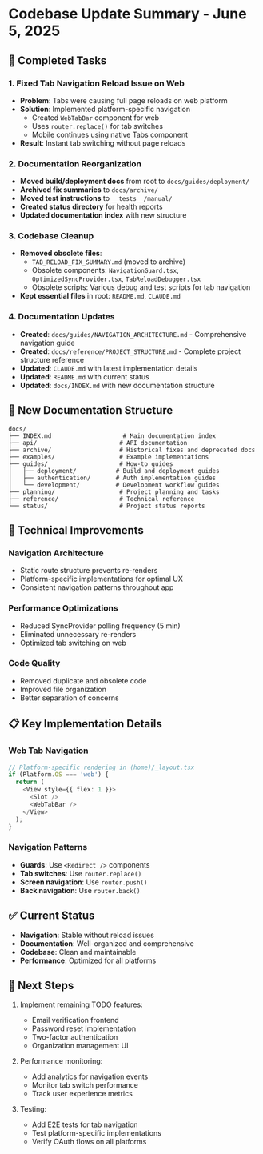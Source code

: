 # Codebase Update Summary - June 5, 2025

## 🎯 Completed Tasks

### 1. Fixed Tab Navigation Reload Issue on Web
- **Problem**: Tabs were causing full page reloads on web platform
- **Solution**: Implemented platform-specific navigation
  - Created `WebTabBar` component for web
  - Uses `router.replace()` for tab switches
  - Mobile continues using native Tabs component
- **Result**: Instant tab switching without page reloads

### 2. Documentation Reorganization
- **Moved build/deployment docs** from root to `docs/guides/deployment/`
- **Archived fix summaries** to `docs/archive/`
- **Moved test instructions** to `__tests__/manual/`
- **Created status directory** for health reports
- **Updated documentation index** with new structure

### 3. Codebase Cleanup
- **Removed obsolete files**:
  - `TAB_RELOAD_FIX_SUMMARY.md` (moved to archive)
  - Obsolete components: `NavigationGuard.tsx`, `OptimizedSyncProvider.tsx`, `TabReloadDebugger.tsx`
  - Obsolete scripts: Various debug and test scripts for tab navigation
- **Kept essential files** in root: `README.md`, `CLAUDE.md`

### 4. Documentation Updates
- **Created**: `docs/guides/NAVIGATION_ARCHITECTURE.md` - Comprehensive navigation guide
- **Created**: `docs/reference/PROJECT_STRUCTURE.md` - Complete project structure reference
- **Updated**: `CLAUDE.md` with latest implementation details
- **Updated**: `README.md` with current status
- **Updated**: `docs/INDEX.md` with new documentation structure

## 📁 New Documentation Structure

```
docs/
├── INDEX.md                    # Main documentation index
├── api/                       # API documentation
├── archive/                   # Historical fixes and deprecated docs
├── examples/                  # Example implementations
├── guides/                    # How-to guides
│   ├── deployment/           # Build and deployment guides
│   ├── authentication/       # Auth implementation guides
│   └── development/          # Development workflow guides
├── planning/                  # Project planning and tasks
├── reference/                 # Technical reference
└── status/                    # Project status reports
```

## 🔧 Technical Improvements

### Navigation Architecture
- Static route structure prevents re-renders
- Platform-specific implementations for optimal UX
- Consistent navigation patterns throughout app

### Performance Optimizations
- Reduced SyncProvider polling frequency (5 min)
- Eliminated unnecessary re-renders
- Optimized tab switching on web

### Code Quality
- Removed duplicate and obsolete code
- Improved file organization
- Better separation of concerns

## 📋 Key Implementation Details

### Web Tab Navigation
```typescript
// Platform-specific rendering in (home)/_layout.tsx
if (Platform.OS === 'web') {
  return (
    <View style={{ flex: 1 }}>
      <Slot />
      <WebTabBar />
    </View>
  );
}
```

### Navigation Patterns
- **Guards**: Use `<Redirect />` components
- **Tab switches**: Use `router.replace()`
- **Screen navigation**: Use `router.push()`
- **Back navigation**: Use `router.back()`

## ✅ Current Status

- **Navigation**: Stable without reload issues
- **Documentation**: Well-organized and comprehensive
- **Codebase**: Clean and maintainable
- **Performance**: Optimized for all platforms

## 🚀 Next Steps

1. Implement remaining TODO features:
   - Email verification frontend
   - Password reset implementation
   - Two-factor authentication
   - Organization management UI

2. Performance monitoring:
   - Add analytics for navigation events
   - Monitor tab switch performance
   - Track user experience metrics

3. Testing:
   - Add E2E tests for tab navigation
   - Test platform-specific implementations
   - Verify OAuth flows on all platforms